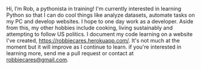 Hi,
I’m Rob, a pythonista in training! I'm currently interested in learning Python so that I can do cool things like analyze datasets, automate tasks on my PC and develop websites. I hope to one day work as a developer. Aside from this, my other hobbies include cooking, living sustainably and attempting to follow US politics.
I document my code learning on a website I've created, https://robbiecares.herokuapp.com/. It's not much at the moment but it will improve as I continue to learn. if you're interested in learning more, send me a pull request or contact at robbiecares@gmail.com.

<!---
robbiecares/robbiecares is a ✨ special ✨ repository because its `README.md` (this file) appears on your GitHub profile.
You can click the Preview link to take a look at your changes.
--->
